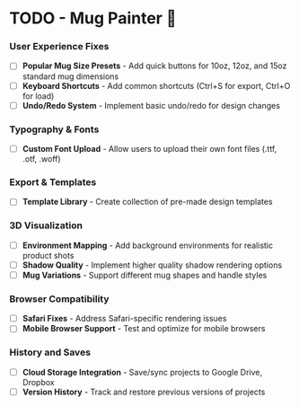 # TODO - Mug Painter 🎨

### User Experience Fixes
- [ ] **Popular Mug Size Presets** - Add quick buttons for 10oz, 12oz, and 15oz standard mug dimensions
- [ ] **Keyboard Shortcuts** - Add common shortcuts (Ctrl+S for export, Ctrl+O for load)
- [ ] **Undo/Redo System** - Implement basic undo/redo for design changes

### Typography & Fonts
- [ ] **Custom Font Upload** - Allow users to upload their own font files (.ttf, .otf, .woff)

### Export & Templates
- [ ] **Template Library** - Create collection of pre-made design templates

### 3D Visualization
- [ ] **Environment Mapping** - Add background environments for realistic product shots
- [ ] **Shadow Quality** - Implement higher quality shadow rendering options
- [ ] **Mug Variations** - Support different mug shapes and handle styles

### Browser Compatibility
- [ ] **Safari Fixes** - Address Safari-specific rendering issues
- [ ] **Mobile Browser Support** - Test and optimize for mobile browsers

### History and Saves
- [ ] **Cloud Storage Integration** - Save/sync projects to Google Drive, Dropbox
- [ ] **Version History** - Track and restore previous versions of projects
